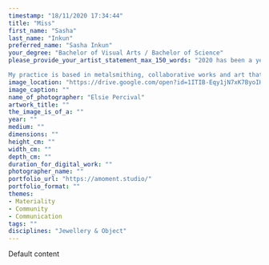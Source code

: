 ```yaml
---
timestamp: "18/11/2020 17:34:44"
title: "Miss"
first_name: "Sasha"
last_name: "Inkun"
preferred_name: "Sasha Inkun"
your_degree: "Bachelor of Visual Arts / Bachelor of Science"
please_provide_your_artist_statement_max_150_words: "2020 has been a year full of twists and turns. As the pandemic changes so many aspects of our lives, we haven’t been able to come together and celebrate this year. In response to this I have invited the audience to celebrate all these lost moments with me, together/apart. The aim of my work is to bring together stories of celebration. To collect them, to share them and to wear them. 

My practice is based in metalsmithing, collaborative works and art that invites interaction. This is difficult in the current pandemic context. We cannot come together, and we cannot touch and experience things firsthand. But we can share in stories and objects, like we have for millennia."
image_location: "https://drive.google.com/open?id=1ITIB-Eqy1jN7xK7ByoIHFE8Ln0VkbOz4"
image_caption: ""
name_of_photographer: "Elsie Percival"
artwork_title: ""
the_image_is_of_a: ""
year: ""
medium: ""
dimensions: ""
height_cm: ""
width_cm: ""
depth_cm: ""
duration_for_digital_work: ""
photographer_name: ""
portfolio_url: "https://amoment.studio/"
portfolio_format: ""
themes:
- Materiality
- Community
- Communication
tags: ""
disciplines: "Jewellery & Object"
---
```


Default content